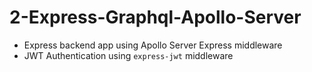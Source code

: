 # 2-Express-Graphql-Apollo-Server

- Express backend app using Apollo Server Express middleware
- JWT Authentication using `express-jwt` middleware
